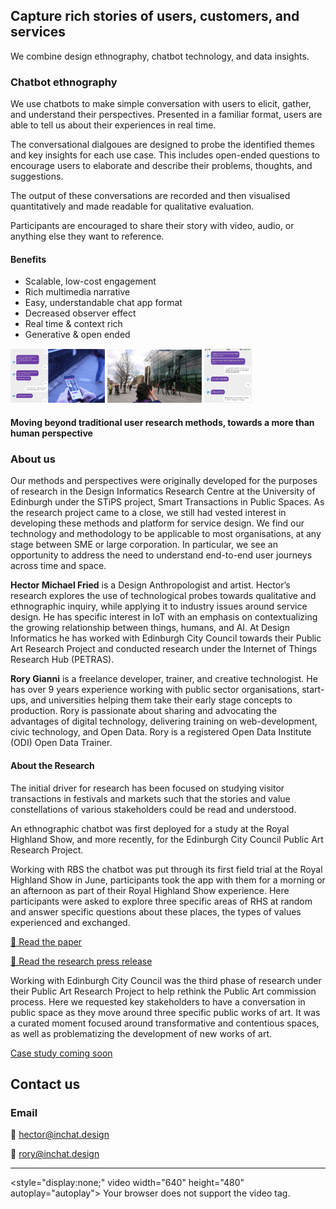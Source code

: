 ## Capture rich stories of users, customers, and services

We combine design ethnography, chatbot technology, and data insights.
 
### Chatbot ethnography

We use chatbots to make simple conversation with users to elicit, gather, and understand their perspectives. Presented in a familiar format, users are able to tell us about their experiences in real time.

The conversational dialgoues are designed to probe the identified themes and key insights for each use case. This includes open-ended questions to encourage users to elaborate and describe their problems, thoughts, and suggestions.

The output of these conversations are recorded and then visualised quantitatively and made readable for qualitative evaluation.

Participants are encouraged to share their story with video, audio, or anything else they want to reference.

#### Benefits

- Scalable, low-cost engagement
- Rich multimedia narrative
- Easy, understandable chat app format
- Decreased observer effect
- Real time & context rich
- Generative & open ended

<img style="width: 30%;" src="/assets/bobby.png"/>
<img style="width: 30%;" src="/assets/giraffe.jpg"/>
<img style="width: 15%;" src="/assets/dialogue.jpg"/>

#### Moving beyond traditional user research methods, towards a more than human perspective

### About us

Our methods and perspectives were originally developed for the purposes of research in the Design Informatics Research Centre at the University of Edinburgh under the STiPS project, Smart Transactions in Public Spaces. As the research project came to a close, we still had vested interest in developing these methods and platform for service design. We find our technology and methodology to be applicable to most organisations, at any stage between SME or large corporation. In particular, we see an opportunity to address the need to understand end-to-end user journeys across time and space.

<b>Hector Michael Fried</b> is a Design Anthropologist and artist. Hector’s research explores the use of technological probes towards qualitative and ethnographic inquiry, while applying it to industry issues around service design. He has specific interest in IoT with an emphasis on contextualizing the growing relationship between things, humans, and AI. At Design Informatics he has worked with Edinburgh City Council towards their Public Art Research Project and conducted research under the Internet of Things Research Hub (PETRAS).

<b>Rory Gianni</b> is a freelance developer, trainer, and creative technologist. He has over 9 years experience working with public sector organisations, start-ups, and universities helping them take their early stage concepts to production.  Rory is passionate about sharing and advocating the advantages of digital technology, delivering training on web-development, civic technology, and Open Data. Rory is a registered Open Data Institute (ODI) Open Data Trainer.


#### About the Research

The initial driver for research has been focused on studying visitor transactions in festivals and markets such that the stories and value constellations of various stakeholders could be read and understood. 

An ethnographic chatbot was first deployed for a study at the Royal Highland Show, and more recently, for the Edinburgh City Council Public Art Research Project.

Working with RBS the chatbot was put through its first field trial at the Royal Highland Show in June, participants took the app with them for a morning or an afternoon as part of their Royal Highland Show experience. Here participants were asked to explore three specific areas of RHS at random and answer specific questions about these places, the types of values experienced and exchanged. 

<a href="https://dl.acm.org/citation.cfm?id=3173574.3174178">📄 Read the paper</a>

<a href="https://www.petrashub.org/chatbot-ethnographer-gathers-data-at-the-royal-highland-show/">📢 Read the research press release</a>

Working with Edinburgh City Council was the third phase of research under their Public Art Research Project to help rethink the Public Art commission process. Here we requested key stakeholders to have a conversation in public space as they move around three specific public works of art. It was a curated moment focused around transformative and contentious spaces, as well as problematizing the development of new works of art. 

<a href="#">Case study coming soon</a>

## Contact us

### Email

📨 <a href="mailto:hector@inchat.design">hector@inchat.design</a>

📨 <a href="mailto:rory@inchat.design">rory@inchat.design</a>

------
<style="display:none;" video width="640" height="480" autoplay="autoplay">
  <source src="/assets/ethnobot1.webm" type="video/webm">
Your browser does not support the video tag.
</video>